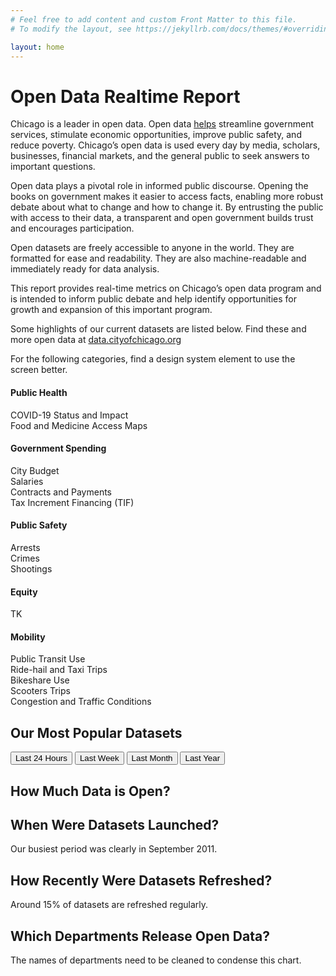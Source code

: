 ```yaml
---
# Feel free to add content and custom Front Matter to this file.
# To modify the layout, see https://jekyllrb.com/docs/themes/#overriding-theme-defaults

layout: home
---
```


# Open Data Realtime Report

<p>Chicago is a leader in open data. Open data <a href="http://opendatatoolkit.worldbank.org/en/open-data-in-60-seconds.html">helps</a> streamline government services, stimulate economic opportunities, improve public safety, and reduce poverty. Chicago’s open data is used every day by media, scholars, businesses, financial markets, and the general public to seek answers to important questions.</p>

<p>Open data plays a pivotal role in informed public discourse. Opening the books on government makes it easier to access facts, enabling more robust debate about what to change and how to change it. By entrusting the public with access to their data, a transparent and open government builds trust and encourages participation.</p>

<p>Open datasets are freely accessible to anyone in the world. They are formatted for ease and readability. They are also machine-readable and immediately ready for data analysis.</p>

<p>This report provides real-time metrics on Chicago’s open data program and is intended to inform public debate and help identify opportunities for growth and expansion of this important program.</p>

<p>Some highlights of our current datasets are listed below. Find these and more open data at <a href="https://data.cityofchicago.org">data.cityofchicago.org</a></p>

For the following categories, find a design system element to use the screen better.

#### Public Health

<p>COVID-19 Status and Impact<br>Food and Medicine Access Maps</p>

#### Government Spending

<p>City Budget<br>Salaries<br>Contracts and Payments<br>Tax Increment Financing (TIF)</p>

#### Public Safety

<p>Arrests<br>Crimes<br>Shootings</p>

#### Equity

<p>TK</p>

#### Mobility

<p>Public Transit Use<br>Ride-hail and Taxi Trips<br>Bikeshare Use<br>Scooters Trips<br>Congestion and Traffic Conditions</p>

## Our Most Popular Datasets

<button id="last24">Last 24 Hours</button>
<button id="lastWeek">Last Week</button>
<button id="lastMonth">Last Month</button>
<button id="lastYear">Last Year</button>

<canvas id="lastChart" width="200" height="100"></canvas>

## How Much Data is Open?

<canvas id="rowHistoryChart" width="200" height="100"></canvas>

## When Were Datasets Launched?

Our busiest period was clearly in September 2011.

<canvas id="launchedChart" width="200" height="100"></canvas>

## How Recently Were Datasets Refreshed?

Around 15% of datasets are refreshed regularly.

<canvas id="updatedChart" width="200" height="100"></canvas>

## Which Departments Release Open Data?

The names of departments need to be cleaned to condense this chart.

<canvas id="deptCountsChart" width="200" height="500"></canvas>

<!-- Hold for now
<canvas id="deptVisitsDownloadsChart" width="200" height="500"></canvas>
<canvas id="deptRowsChart" width="200" height="500"></canvas>
-->



